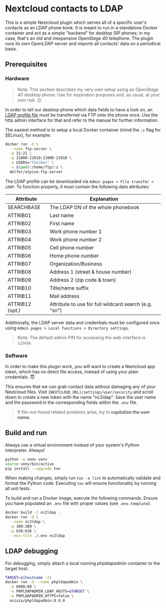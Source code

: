 # Nextcloud contacts to LDAP

This is a simple Nextcloud plugin which serves all of a specific user's contacts
as an LDAP phone book. It is meant to run in a standalone Docker container and
act as a simple "backend" for desktop SIP phones; in my case, that's an old and
inexpensive *OpenStage 40* telephone. The plugin runs its own OpenLDAP server
and imports all contacts' data on a periodical basis.

## Prerequisites

### Hardware

> Note: This section describes my very own setup using an *OpenStage 40* desktop
phone. Use for inspiration purposes and, as usual, at your own risk. :wink:

In order to tell our desktop phone which data fields to have a look on, an
[LDAP profile file](./os40-ldap-profile.txt) must be transferred via FTP onto
the phone once. Use the http admin interface for that and refer to the manual
for further information.

The easiest method is to setup a local Docker container (mind the `:z` flag for
SELinux), for example:

```sh
docker run -d \
  --name ftp-server \
  -p 21:21 \
  -p 21000-21010:21000-21010 \
  -e USERS="foo|bar" \
  -v $(pwd):/home/ftp/:z \
  delfer/alpine-ftp-server
```

The LDAP profile can be downloaded via `Admin pages > File transfer > LDAP`.
To function properly, it must contain the following data attributes:

| Attribute         | Explanation                                           |
|-------------------|-------------------------------------------------------|
| SEARCHBASE        | The LDAP DN of the whole phonebook                    |
| ATTRIB01          | Last name                                             |
| ATTRIB02          | First name                                            |
| ATTRIB03          | Work phone number 1                                   |
| ATTRIB04          | Work phone number 2                                   |
| ATTRIB05          | Cell phone number                                     |
| ATTRIB06          | Home phone number                                     |
| ATTRIB07          | Organization/Business                                 |
| ATTRIB08          | Address 1 (street & house number)                     |
| ATTRIB09          | Address 2 (zip code & town)                           |
| ATTRIB10          | Title/name suffix                                     |
| ATTRIB11          | Mail address                                          |
| ATTRIB12 (opt.)   | Attribute to use for full wildcard search (e.g. "sn") |

Additionally, the LDAP server data and credentials must be configured once using
`Admin pages > Local functions > Directory settings`.

> Note: The default admin PIN for accessing the web interface is `123456`.

### Software

In order to make this plugin work, you will want to create a Nextcloud app
token, which has no direct file access, instead of using your plain
credentials. :innocent:

This ensures that we can grab contact data without damaging any of your
Nextcloud files. Visit `{NEXTCLOUD_URL}/settings/user/security` and scroll down
to create a new token with the name "nc2ldap". Save the user name and the
password in the corresponding fields within the `.env` file.

> If file-not-found related problems arise, try to **capitalize the user name**.

## Build and run

Always use a virtual environment instead of your system's Python interpreter.
Always!

```sh
python -m venv venv
source venv/bin/active
pip install --upgrade tox
```

When making changes, simply run `tox -e lint` to automatically validate and
format the Python code. Executing `tox` will ensure functionality by running all
unit tests.

To build and run a Docker image, execute the following commands. Ensure you have
populated an `.env` file with proper values (see `.env.template`).

```sh
docker build -t nc2ldap .
docker run -d \
  --name nc2ldap \
  -p 389:389 \
  -p 636:636 \
  --env-file ./.env nc2ldap
```

## LDAP debugging

For debugging, simply attach a local running *phpldapadmin* container to the
target host.

```sh
TARGET=$(hostname -I)
docker run -d --name phpldapadmin \
  -p 6080:80 \
  -e PHPLDAPADMIN_LDAP_HOSTS=$TARGET \
  -e PHPLDAPADMIN_HTTPS=false \
  osixia/phpldapadmin:0.9.0
```
